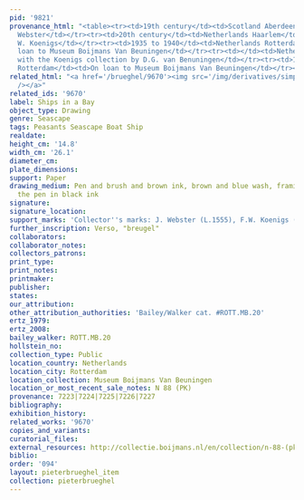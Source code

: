 ```yaml
---
pid: '9821'
provenance_html: "<table><tr><td>19th century</td><td>Scotland Aberdeen</td><td>John
  Webster</td></tr><tr><td>20th century</td><td>Netherlands Haarlem</td><td>Franz
  W. Koenigs</td></tr><tr><td>1935 to 1940</td><td>Netherlands Rotterdam</td><td>On
  loan to Museum Boijmans Van Beuningen</td></tr><tr><td></td><td>Netherlands Rotterdam</td><td>Purchased
  with the Koenigs collection by D.G. van Benuningen</td></tr><tr><td>1940</td><td>Netherlands
  Rotterdam</td><td>On loan to Museum Boijmans Van Beuningen</td></tr></table>"
related_html: "<a href='/brueghel/9670'><img src='/img/derivatives/simple/9670/thumbnail.jpg'
  /></a>"
related_ids: '9670'
label: Ships in a Bay
object_type: Drawing
genre: Seascape
tags: Peasants Seascape Boat Ship
realdate:
height_cm: '14.8'
width_cm: '26.1'
diameter_cm:
plate_dimensions:
support: Paper
drawing_medium: Pen and brush and brown ink, brown and blue wash, framing lines with
  the pen in black ink
signature:
signature_location:
support_marks: 'Collector''s marks: J. Webster (L.1555), F.W. Koenigs (L.1023a missing)'
further_inscription: Verso, "breugel"
collaborators:
collaborator_notes:
collectors_patrons:
print_type:
print_notes:
printmaker:
publisher:
states:
our_attribution:
other_attribution_authorities: 'Bailey/Walker cat. #ROTT.MB.20'
ertz_1979:
ertz_2008:
bailey_walker: ROTT.MB.20
hollstein_no:
collection_type: Public
location_country: Netherlands
location_city: Rotterdam
location_collection: Museum Boijmans Van Beuningen
location_or_most_recent_sale_notes: N 88 (PK)
provenance: 7223|7224|7225|7226|7227
bibliography:
exhibition_history:
related_works: '9670'
copies_and_variants:
curatorial_files:
external_resources: http://collectie.boijmans.nl/en/collection/n-88-(pk)
biblio:
order: '094'
layout: pieterbrueghel_item
collection: pieterbrueghel
---
```


